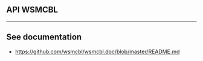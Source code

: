 ## API WSMCBL

---

## See documentation

* https://github.com/wsmcbl/wsmcbl.doc/blob/master/README.md
